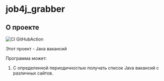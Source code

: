 # job4j_grabber

## О проекте

![CI GitHubAction](https://github.com/peterarsentev/job4j_tracker/actions/workflows/maven.yml/badge.svg)

Этот проект - Java вакансий

Программа может:

1. С определенной периодичностью 
получать список Java вакансий с различных 
сайтов.